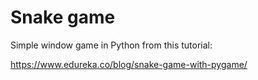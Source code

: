 # Snake game

Simple window game in Python from this tutorial:

https://www.edureka.co/blog/snake-game-with-pygame/
